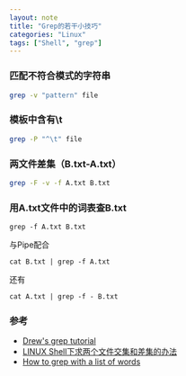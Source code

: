 ```yaml
---
layout: note
title: "Grep的若干小技巧"
categories: "Linux"
tags: ["Shell", "grep"]
---
```


### 匹配不符合模式的字符串

~~~bash
grep -v "pattern" file
~~~

### 模板中含有\t

~~~bash
grep -P "^\t" file
~~~

### 两文件差集（B.txt-A.txt）

~~~bash
grep -F -v -f A.txt B.txt
~~~

### 用A.txt文件中的词表查B.txt

~~~
grep -f A.txt B.txt
~~~

与Pipe配合

~~~
cat B.txt | grep -f A.txt
~~~

还有

~~~
cat A.txt | grep -f - B.txt
~~~

### 参考

* [Drew's grep tutorial](http://www.uccs.edu/~ahitchco/grep/)
* [LINUX Shell下求两个文件交集和差集的办法](http://blog.csdn.net/autofei/article/details/6579320)
* [How to grep with a list of words](http://stackoverflow.com/questions/17863301/how-to-grep-with-a-list-of-words)


